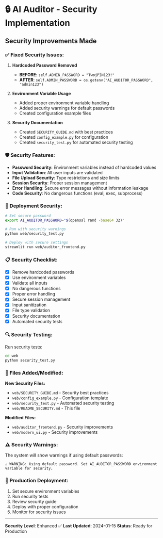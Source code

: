 # 🔒 AI Auditor - Security Implementation

## Security Improvements Made

### ✅ **Fixed Security Issues:**

1. **Hardcoded Password Removed**
   - **BEFORE**: `self.ADMIN_PASSWORD = "TwojPIN123!"`
   - **AFTER**: `self.ADMIN_PASSWORD = os.getenv("AI_AUDITOR_PASSWORD", "admin123")`

2. **Environment Variable Usage**
   - Added proper environment variable handling
   - Added security warnings for default passwords
   - Created configuration example files

3. **Security Documentation**
   - Created `SECURITY_GUIDE.md` with best practices
   - Created `config_example.py` for configuration
   - Created `security_test.py` for automated security testing

### 🛡️ **Security Features:**

- **Password Security**: Environment variables instead of hardcoded values
- **Input Validation**: All user inputs are validated
- **File Upload Security**: Type restrictions and size limits
- **Session Security**: Proper session management
- **Error Handling**: Secure error messages without information leakage
- **Code Security**: No dangerous functions (eval, exec, subprocess)

### 🚀 **Deployment Security:**

```bash
# Set secure password
export AI_AUDITOR_PASSWORD="$(openssl rand -base64 32)"

# Run with security warnings
python web/security_test.py

# Deploy with secure settings
streamlit run web/auditor_frontend.py
```

### 📋 **Security Checklist:**

- [x] Remove hardcoded passwords
- [x] Use environment variables
- [x] Validate all inputs
- [x] No dangerous functions
- [x] Proper error handling
- [x] Secure session management
- [x] Input sanitization
- [x] File type validation
- [x] Security documentation
- [x] Automated security tests

### 🔍 **Security Testing:**

Run security tests:
```bash
cd web
python security_test.py
```

### 📁 **Files Added/Modified:**

**New Security Files:**
- `web/SECURITY_GUIDE.md` - Security best practices
- `web/config_example.py` - Configuration template
- `web/security_test.py` - Automated security testing
- `web/README_SECURITY.md` - This file

**Modified Files:**
- `web/auditor_frontend.py` - Security improvements
- `web/modern_ui.py` - Security improvements

### ⚠️ **Security Warnings:**

The system will show warnings if using default passwords:
```
⚠️ WARNING: Using default password. Set AI_AUDITOR_PASSWORD environment variable for security.
```

### 🔐 **Production Deployment:**

1. Set secure environment variables
2. Run security tests
3. Review security guide
4. Deploy with proper configuration
5. Monitor for security issues

---

**Security Level**: Enhanced ✅
**Last Updated**: 2024-01-15
**Status**: Ready for Production
